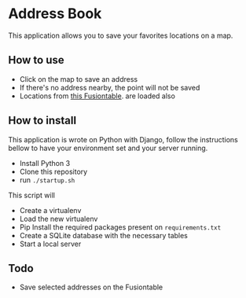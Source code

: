 # Address Book
This application allows you to save your favorites locations on a map.

## How to use
- Click on the map to save an address
- If there's no address nearby, the point will not be saved
- Locations from [this Fusiontable](https://fusiontables.google.com/data?docid=1z4oT18gGaoHWbnk08SV6hhOA99xC3OdheXulCjSW). are loaded also

## How to install
This application is wrote on Python with Django, follow the instructions bellow to have your environment set and your server running.
- Install Python 3
- Clone this repository
- run `./startup.sh`

This script will
- Create a virtualenv
- Load the new virtualenv
- Pip Install the required packages present on `requirements.txt`
- Create a SQLite database with the necessary tables
- Start a local server

## Todo
- Save selected addresses on the Fusiontable

